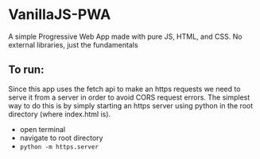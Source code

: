 # VanillaJS-PWA
A simple Progressive Web App made with pure JS, HTML, and CSS.
No external libraries, just the fundamentals

## To run:
Since this app uses the fetch api to make an https requests we need to serve it from a server in order to avoid CORS request errors.
The simplest way to do this is by simply starting an https server using python in the root directory (where index.html is).
* open terminal
* navigate to root directory
* `python -m https.server`

